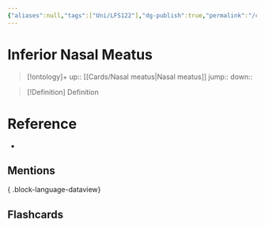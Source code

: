 ```yaml
---
{"aliases":null,"tags":["Uni/LFS122"],"dg-publish":true,"permalink":"/cards/inferior-nasal-meatus/","dgPassFrontmatter":true}
---
```


# Inferior Nasal Meatus

> [!ontology]+
> up:: [[Cards/Nasal meatus\|Nasal meatus]]
> jump:: 
> down:: 

> [!Definition] Definition

# Reference

- 

## Mentions


{ .block-language-dataview}

## Flashcards